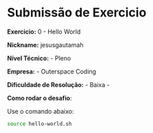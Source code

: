 # Submissão de Exercicio

**Exercicio:** 0 - Hello World

**Nickname:** jesusgautamah

**Nível Técnico:** - Pleno

**Empresa:** - Outerspace Coding

**Dificuldade de Resolução:** - Baixa -

**Como rodar o desafio**: 

Use o comando abaixo: 
```bash
source hello-world.sh
```